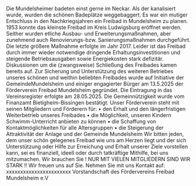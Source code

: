 Die Mundelsheimer badeten einst gerne im Neckar. Als der kanalisiert wurde, wurden die schönen Badeplätze weggebaggert. Es war ein mutiger Entschluss in den Nachkriegsjahren ein  Freibad in Mundelsheim zu planen. 1953 konnte das kleinste Freibad im Kreis Ludwigsburg eröffnet werden.
Seither wurden etliche Ausbau- und Erweiterungsmaßnahmen, aber zunehmend auch Renovierungs-bzw. Sanierungsmaßnahmen durchgeführt. Die letzte größere Maßnahme erfolgte im Jahr 2017.
Leider ist das Freibad durch immer wieder notwendige dringende Erhaltungsinvestitionen und steigende Betriebsausgaben sowie Energiekosten stark defizitär.
Diskussionen um die (zwangsweise) Schließung des Freibades kamen bereits auf.
Zur Sicherung und Unterstützung des weiteren Betriebes unseres schönen und weithin beliebten Freibades wurde auf Initiative der GemeindeMundelsheim und einiger engagierter Bürger am 13.5.2025 der Förderverein Freibad Mundelsheim gegründet.
Die Eintragung in das Vereinsregister erfolgte am 28.05.2025. Die Gemeinnützigkeit wurde vom Finanzamt Bietigheim-Bissingen bestätigt.
Unser Förderverein steht mit seinen Mitgliedern und Förderern für:
•	den Erhalt und den längerfristigen Weiterbetrieb unseres Freibades
•	die Möglichkeit, unseren Kindern Schwimm-Unterricht anbieten zu können
•	die Schaffung von Kontaktmöglichkeiten für alle Altersgruppen
•	die Steigerung der Attraktivität der Anlage und der Gemeinde Mundelsheim
Wir bitten jeden, dem unser schön gelegenes Freibad wie uns am Herzen liegt und der sich Unterstützung oder Hilfe zur Erreichung und Erhalt unserer Ziele vorstellen kann, sei es finanziell, ideell oder durch tatkräftige Mithilfe, bei uns mitzumachen.
Wir brauchen Sie !
NUR MIT VIELEN MITGLIEDERN SIND WIR STARK !!
Wir freuen uns auf Sie. Nehmen Sie mit uns Kontakt auf:  xxxxxxxxxxxxxxxxxxxxxxx
Vorstandschaft des Fördervereins Freibad Mundelsheim e.V

